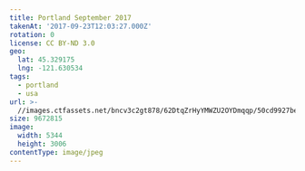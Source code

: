 ```yaml
---
title: Portland September 2017
takenAt: '2017-09-23T12:03:27.000Z'
rotation: 0
license: CC BY-ND 3.0
geo:
  lat: 45.329175
  lng: -121.630534
tags:
  - portland
  - usa
url: >-
  //images.ctfassets.net/bncv3c2gt878/62DtqZrHyYMWZU2OYDmqqp/50cd9927be9a0fbfb54846f8f81529c0/portland-september-2017_37316695991_o
size: 9672815
image:
  width: 5344
  height: 3006
contentType: image/jpeg
---
```


